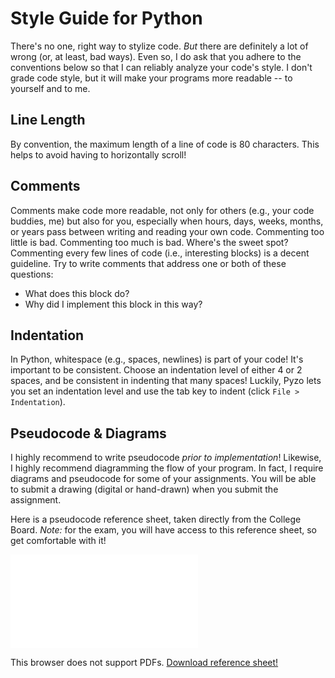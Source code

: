 # Style Guide for Python

There's no one, right way to stylize code. _But_ there are definitely a lot of wrong (or, at least, bad ways). Even so, I do ask that you adhere to the conventions below so that I can reliably analyze your code's style. I don't grade code style, but it will make your programs more readable -- to yourself and to me.

## Line Length

By convention, the maximum length of a line of code is 80 characters. This helps to avoid having to horizontally scroll!

## Comments

Comments make code more readable, not only for others (e.g., your code buddies, me) but also for you, especially when hours, days, weeks, months, or years pass between writing and reading your own code. Commenting too little is bad. Commenting too much is bad. Where's the sweet spot? Commenting every few lines of code (i.e., interesting blocks) is a decent guideline. Try to write comments that address one or both of these questions:

* What does this block do?
* Why did I implement this block in this way?

## Indentation
In Python, whitespace (e.g., spaces, newlines) is part of your code! It's important to be consistent. Choose an indentation level of either 4 or 2 spaces, and be consistent in indenting that many spaces! Luckily, Pyzo lets you set an indentation level and use the tab key to indent (click `File > Indentation`).

## Pseudocode & Diagrams

I highly recommend to write pseudocode *prior to implementation*! Likewise, I highly recommend diagramming the flow of your program. In fact, I require diagrams and pseudocode for some of your assignments. You will be able to submit a drawing (digital or hand-drawn) when you submit the assignment.

Here is a pseudocode reference sheet, taken directly from the College Board. *Note:* for the exam, you will have access to this reference sheet, so get comfortable with it!

<div>
    <object data="{{ '/assets/pdfs/exam_reference_sheet.pdf' | relative_url }}" type="application/pdf" width="100%" height="750px">
        <embed src="{{ '/assets/pdfs/exam_reference_sheet.pdf' | relative_url }}" type="application/pdf">
        <p>This browser does not support PDFs. <a href="{{ '/assets/pdfs/exam_reference_sheet.pdf' | relative_url }}">Download reference sheet!</a></p>
    </object>
</div>

